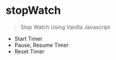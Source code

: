 # stopWatch

> Stop Watch Using Vanilla Javascript
  * Start Timer
  * Pause, Resume Timer
  * Reset Timer
   
